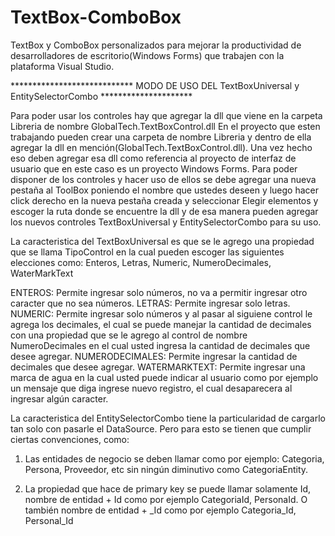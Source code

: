 # TextBox-ComboBox
TextBox y ComboBox personalizados para mejorar la productividad de desarrolladores de escritorio(Windows Forms) que trabajen con la plataforma Visual Studio.

**************************** MODO DE USO DEL TextBoxUniversal y EntitySelectorCombo *********************

Para poder usar los controles hay que agregar la dll que viene en la carpeta Libreria de nombre GlobalTech.TextBoxControl.dll
En el proyecto que esten trabajando pueden crear una carpeta de nombre Libreria y dentro de ella agregar la dll en mención(GlobalTech.TextBoxControl.dll).
Una vez hecho eso deben agregar esa dll como referencia al proyecto de interfaz de usuario que en este caso es un proyecto Windows Forms.
Para poder disponer de los controles y hacer uso de ellos se debe agregar una nueva pestaña al ToolBox poniendo el nombre que ustedes deseen y luego hacer click derecho en la nueva pestaña creada y seleccionar Elegir elementos y escoger la ruta donde se encuentre la dll y de esa manera pueden agregar los nuevos controles TextBoxUniversal y EntitySelectorCombo para su uso.

La caracteristica del TextBoxUniversal es que se le agrego una propiedad que se llama TipoControl en la cual pueden escoger las siguientes elecciones como: Enteros, Letras, Numeric, NumeroDecimales, WaterMarkText

ENTEROS: Permite ingresar solo números, no va a permitir ingresar otro caracter que no sea números.
LETRAS: Permite ingresar solo letras.
NUMERIC: Permite ingresar solo números y al pasar al siguiene control le agrega los decimales, el cual se puede manejar la cantidad de decimales con una propiedad que se le agrego al control de nombre NumeroDecimales en el cual usted ingresa la cantidad de decimales que desee agregar. 
NUMERODECIMALES: Permite ingresar la cantidad de decimales que desee agregar. 
WATERMARKTEXT: Permite ingresar una marca de agua en la cual usted puede indicar al usuario como por ejemplo un mensaje que diga ingrese nuevo registro, el cual desaparecera al ingresar algún caracter.

La caracteristica del EntitySelectorCombo tiene la particularidad de cargarlo tan solo con pasarle el DataSource.
Pero para esto se tienen que cumplir ciertas convenciones, como:
1) Las entidades de negocio se deben llamar como por ejemplo: Categoria, Persona, Proveedor, etc sin ningún diminutivo como CategoriaEntity.

2) La propiedad que hace de primary key se puede llamar solamente Id, nombre de entidad + Id como por ejemplo CategoriaId, PersonaId. O también nombre de entidad + _Id como por ejemplo Categoria_Id, Personal_Id



